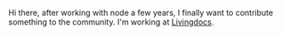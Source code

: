 Hi there, after working with node a few years, I finally want to contribute something to the community.
I'm working at [Livingdocs](http://livingdocs.io).

